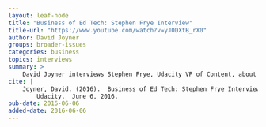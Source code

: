 ```yaml
---
layout: leaf-node
title: "Business of Ed Tech: Stephen Frye Interview"
title-url: "https://www.youtube.com/watch?v=yJ0DXtB_rX0"
author: David Joyner
groups: broader-issues
categories: business
topics: interviews
summary: >
    David Joyner interviews Stephen Frye, Udacity VP of Content, about the business side of Educational Technology.
cite: |
    Joyner, David. (2016).  Business of Ed Tech: Stephen Frye Interview.
        Udacity.  June 6, 2016.
pub-date: 2016-06-06
added-date: 2016-06-06
---
```

